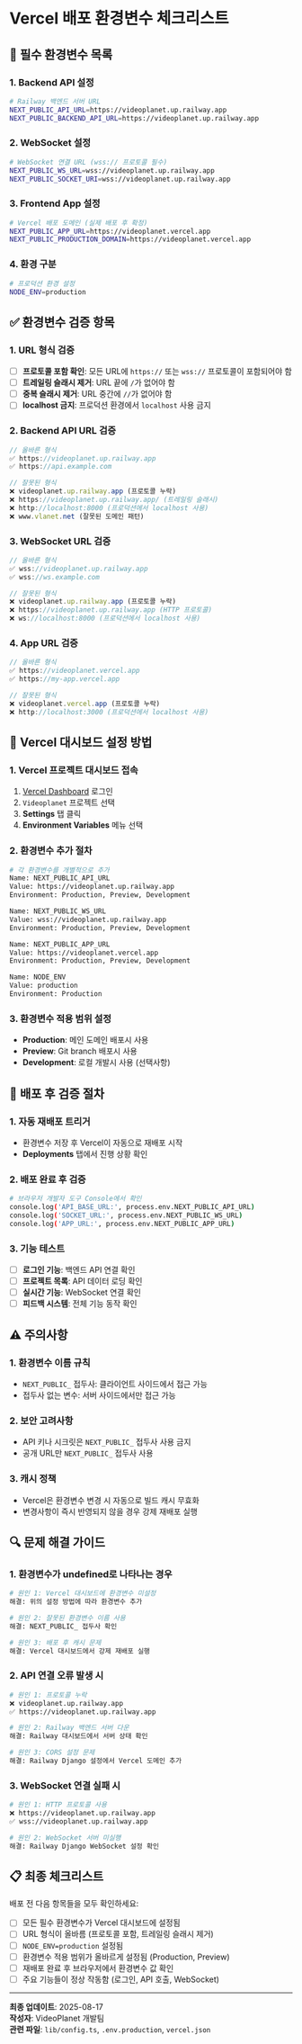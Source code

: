 # Vercel 배포 환경변수 체크리스트

## 🎯 필수 환경변수 목록

### 1. Backend API 설정
```bash
# Railway 백엔드 서버 URL
NEXT_PUBLIC_API_URL=https://videoplanet.up.railway.app
NEXT_PUBLIC_BACKEND_API_URL=https://videoplanet.up.railway.app
```

### 2. WebSocket 설정
```bash
# WebSocket 연결 URL (wss:// 프로토콜 필수)
NEXT_PUBLIC_WS_URL=wss://videoplanet.up.railway.app
NEXT_PUBLIC_SOCKET_URI=wss://videoplanet.up.railway.app
```

### 3. Frontend App 설정
```bash
# Vercel 배포 도메인 (실제 배포 후 확정)
NEXT_PUBLIC_APP_URL=https://videoplanet.vercel.app
NEXT_PUBLIC_PRODUCTION_DOMAIN=https://videoplanet.vercel.app
```

### 4. 환경 구분
```bash
# 프로덕션 환경 설정
NODE_ENV=production
```

## ✅ 환경변수 검증 항목

### 1. URL 형식 검증
- [ ] **프로토콜 포함 확인**: 모든 URL에 `https://` 또는 `wss://` 프로토콜이 포함되어야 함
- [ ] **트레일링 슬래시 제거**: URL 끝에 `/`가 없어야 함
- [ ] **중복 슬래시 제거**: URL 중간에 `//`가 없어야 함
- [ ] **localhost 금지**: 프로덕션 환경에서 `localhost` 사용 금지

### 2. Backend API URL 검증
```javascript
// 올바른 형식
✅ https://videoplanet.up.railway.app
✅ https://api.example.com

// 잘못된 형식
❌ videoplanet.up.railway.app (프로토콜 누락)
❌ https://videoplanet.up.railway.app/ (트레일링 슬래시)
❌ http://localhost:8000 (프로덕션에서 localhost 사용)
❌ www.vlanet.net (잘못된 도메인 패턴)
```

### 3. WebSocket URL 검증
```javascript
// 올바른 형식
✅ wss://videoplanet.up.railway.app
✅ wss://ws.example.com

// 잘못된 형식
❌ videoplanet.up.railway.app (프로토콜 누락)
❌ https://videoplanet.up.railway.app (HTTP 프로토콜)
❌ ws://localhost:8000 (프로덕션에서 localhost 사용)
```

### 4. App URL 검증
```javascript
// 올바른 형식
✅ https://videoplanet.vercel.app
✅ https://my-app.vercel.app

// 잘못된 형식
❌ videoplanet.vercel.app (프로토콜 누락)
❌ http://localhost:3000 (프로덕션에서 localhost 사용)
```

## 🔧 Vercel 대시보드 설정 방법

### 1. Vercel 프로젝트 대시보드 접속
1. [Vercel Dashboard](https://vercel.com/dashboard) 로그인
2. `Videoplanet` 프로젝트 선택
3. **Settings** 탭 클릭
4. **Environment Variables** 메뉴 선택

### 2. 환경변수 추가 절차
```bash
# 각 환경변수를 개별적으로 추가
Name: NEXT_PUBLIC_API_URL
Value: https://videoplanet.up.railway.app
Environment: Production, Preview, Development

Name: NEXT_PUBLIC_WS_URL
Value: wss://videoplanet.up.railway.app
Environment: Production, Preview, Development

Name: NEXT_PUBLIC_APP_URL
Value: https://videoplanet.vercel.app
Environment: Production, Preview, Development

Name: NODE_ENV
Value: production
Environment: Production
```

### 3. 환경변수 적용 범위 설정
- **Production**: 메인 도메인 배포시 사용
- **Preview**: Git branch 배포시 사용
- **Development**: 로컬 개발시 사용 (선택사항)

## 🚀 배포 후 검증 절차

### 1. 자동 재배포 트리거
- 환경변수 저장 후 Vercel이 자동으로 재배포 시작
- **Deployments** 탭에서 진행 상황 확인

### 2. 배포 완료 후 검증
```bash
# 브라우저 개발자 도구 Console에서 확인
console.log('API_BASE_URL:', process.env.NEXT_PUBLIC_API_URL)
console.log('SOCKET_URL:', process.env.NEXT_PUBLIC_WS_URL)
console.log('APP_URL:', process.env.NEXT_PUBLIC_APP_URL)
```

### 3. 기능 테스트
- [ ] **로그인 기능**: 백엔드 API 연결 확인
- [ ] **프로젝트 목록**: API 데이터 로딩 확인
- [ ] **실시간 기능**: WebSocket 연결 확인
- [ ] **피드백 시스템**: 전체 기능 동작 확인

## ⚠️ 주의사항

### 1. 환경변수 이름 규칙
- `NEXT_PUBLIC_` 접두사: 클라이언트 사이드에서 접근 가능
- 접두사 없는 변수: 서버 사이드에서만 접근 가능

### 2. 보안 고려사항
- API 키나 시크릿은 `NEXT_PUBLIC_` 접두사 사용 금지
- 공개 URL만 `NEXT_PUBLIC_` 접두사 사용

### 3. 캐시 정책
- Vercel은 환경변수 변경 시 자동으로 빌드 캐시 무효화
- 변경사항이 즉시 반영되지 않을 경우 강제 재배포 실행

## 🔍 문제 해결 가이드

### 1. 환경변수가 undefined로 나타나는 경우
```bash
# 원인 1: Vercel 대시보드에 환경변수 미설정
해결: 위의 설정 방법에 따라 환경변수 추가

# 원인 2: 잘못된 환경변수 이름 사용
해결: NEXT_PUBLIC_ 접두사 확인

# 원인 3: 배포 후 캐시 문제
해결: Vercel 대시보드에서 강제 재배포 실행
```

### 2. API 연결 오류 발생 시
```bash
# 원인 1: 프로토콜 누락
❌ videoplanet.up.railway.app
✅ https://videoplanet.up.railway.app

# 원인 2: Railway 백엔드 서버 다운
해결: Railway 대시보드에서 서버 상태 확인

# 원인 3: CORS 설정 문제
해결: Railway Django 설정에서 Vercel 도메인 추가
```

### 3. WebSocket 연결 실패 시
```bash
# 원인 1: HTTP 프로토콜 사용
❌ https://videoplanet.up.railway.app
✅ wss://videoplanet.up.railway.app

# 원인 2: WebSocket 서버 미실행
해결: Railway Django WebSocket 설정 확인
```

## 📋 최종 체크리스트

배포 전 다음 항목들을 모두 확인하세요:

- [ ] 모든 필수 환경변수가 Vercel 대시보드에 설정됨
- [ ] URL 형식이 올바름 (프로토콜 포함, 트레일링 슬래시 제거)
- [ ] `NODE_ENV=production` 설정됨
- [ ] 환경변수 적용 범위가 올바르게 설정됨 (Production, Preview)
- [ ] 재배포 완료 후 브라우저에서 환경변수 값 확인
- [ ] 주요 기능들이 정상 작동함 (로그인, API 호출, WebSocket)

---

**최종 업데이트**: 2025-08-17  
**작성자**: VideoPlanet 개발팀  
**관련 파일**: `lib/config.ts`, `.env.production`, `vercel.json`